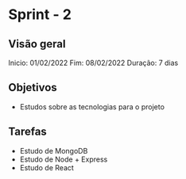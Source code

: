 # Sprint - 2

## Visão geral

Inicio: 01/02/2022
Fim: 08/02/2022
Duração: 7 dias

## Objetivos

* Estudos sobre as tecnologias para o projeto

## Tarefas

* Estudo de MongoDB
* Estudo de  Node + Express
* Estudo de React
